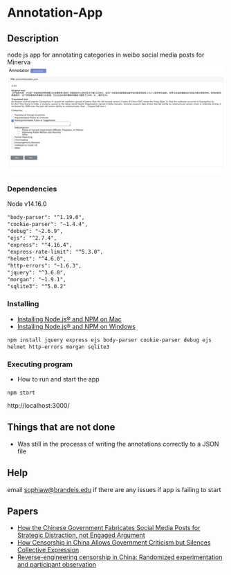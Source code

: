 # Annotation-App



## Description
node js app for annotating categories in weibo social media posts for Minerva
![screenshot of app](https://github.com/social-comp/annotation-app/blob/main/screenshot.png) 


### Dependencies
Node v14.16.0

    "body-parser": "^1.19.0",
    "cookie-parser": "~1.4.4",
    "debug": "~2.6.9",
    "ejs": "^2.7.4",
    "express": "^4.16.4",
    "express-rate-limit": "^5.3.0",
    "helmet": "^4.6.0",
    "http-errors": "~1.6.3",
    "jquery": "^3.6.0",
    "morgan": "~1.9.1",
    "sqlite3": "^5.0.2"

### Installing

* [Installing Node.js® and NPM on Mac](https://treehouse.github.io/installation-guides/mac/node-mac.html)
* [Installing Node.js® and NPM on Windows](https://treehouse.github.io/installation-guides/windows/node-windows.html)

```
npm install jquery express ejs body-parser cookie-parser debug ejs helmet http-errors morgan sqlite3

```


### Executing program

* How to run and start the app

```
npm start
```
http://localhost:3000/

## Things that are not done 

* Was still in the processs of writing the annotations correctly to a JSON file 



## Help

email sophiaw@brandeis.edu if there are any issues if app is failing to start


## Papers

* [How the Chinese Government Fabricates Social Media Posts for Strategic Distraction, not Engaged Argument](https://gking.harvard.edu/50C)
* [How Censorship in China Allows Government Criticism but Silences Collective Expression](https://gking.harvard.edu/publications/how-censorship-china-allows-government-criticism-silences-collective-expression)
* [Reverse-engineering censorship in China: Randomized experimentation and participant observation](https://gking.harvard.edu/publications/randomized-experimental-study-censorship-china)
